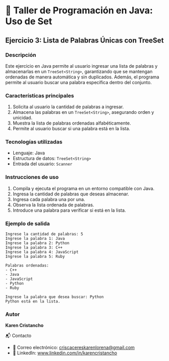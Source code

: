 # 🚀 Taller de Programación en Java: Uso de Set

## Ejercicio 3: Lista de Palabras Únicas con TreeSet

### Descripción
Este ejercicio en Java permite al usuario ingresar una lista de palabras y almacenarlas en un `TreeSet<String>`, garantizando que se mantengan ordenadas de manera automática y sin duplicados. Además, el programa permite al usuario buscar una palabra específica dentro del conjunto.

### Características principales
1. Solicita al usuario la cantidad de palabras a ingresar.
2. Almacena las palabras en un `TreeSet<String>`, asegurando orden y unicidad.
3. Muestra la lista de palabras ordenadas alfabéticamente.
4. Permite al usuario buscar si una palabra está en la lista.

### Tecnologías utilizadas
- Lenguaje: Java
- Estructura de datos: `TreeSet<String>`
- Entrada del usuario: `Scanner`

### Instrucciones de uso
1. Compila y ejecuta el programa en un entorno compatible con Java.
2. Ingresa la cantidad de palabras que deseas almacenar.
3. Ingresa cada palabra una por una.
4. Observa la lista ordenada de palabras.
5. Introduce una palabra para verificar si está en la lista.

### Ejemplo de salida
```
Ingrese la cantidad de palabras: 5
Ingrese la palabra 1: Java
Ingrese la palabra 2: Python
Ingrese la palabra 3: C++
Ingrese la palabra 4: JavaScript
Ingrese la palabra 5: Ruby

Palabras ordenadas:
- C++
- Java
- JavaScript
- Python
- Ruby

Ingrese la palabra que desea buscar: Python
Python está en la lista. 

```

### Autor
**Karen Cristancho**

📬 Contacto
- 📧 Correo electrónico: criscacereskarenlorena@gmail.com
- 💼 LinkedIn: www.linkedin.com/in/karencristancho
